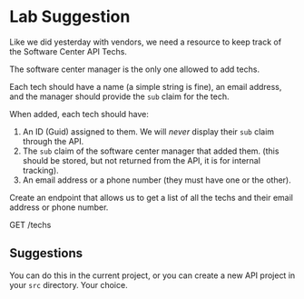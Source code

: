 # Lab Suggestion


Like we did yesterday with vendors, we need a resource to keep track of the Software Center API Techs.

The software center manager is the only one allowed to add techs.

Each tech should have a name (a simple string is fine), an email address, and the manager should provide the `sub` claim for the tech.

When added, each tech should have:

1. An ID (Guid) assigned to them. We will *never* display their `sub` claim through the API.
2. The `sub` claim of the software center manager that added them. (this should be stored, but not returned from the API, it is for internal tracking).
3. An email address or a phone number (they must have one or the other).

Create an endpoint that allows us to get a list of all the techs and their email address or phone number.

GET /techs


## Suggestions

You can do this in the current project, or you can create a new API project in your `src` directory. Your choice.


